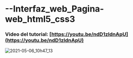 # --Interfaz_web_Pagina-web_html5_css3

### Video del tutorial: [https://youtu.be/ndD1zldnApU](https://youtu.be/ndD1zldnApU)

![2021-05-06_10h47_13](https://user-images.githubusercontent.com/85034795/126053328-798320d0-9a56-4bb9-a5da-ee4a7141d089.png)
